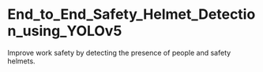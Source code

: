 # End_to_End_Safety_Helmet_Detection_using_YOLOv5
Improve work safety by detecting the presence of people and safety helmets.
